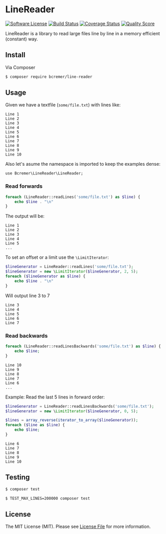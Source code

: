 # LineReader

[![Software License][ico-license]](LICENSE.md)
[![Build Status][ico-travis]][link-travis]
[![Coverage Status][ico-scrutinizer]][link-scrutinizer]
[![Quality Score][ico-code-quality]][link-code-quality]

LineReader is a library to read large files line by line in a memory efficient (constant) way.

## Install

Via Composer

```bash
$ composer require bcremer/line-reader
```

## Usage

Given we have a textfile (`some/file.txt`) with lines like:

```
Line 1
Line 2
Line 3
Line 4
Line 5
Line 6
Line 7
Line 8
Line 9
Line 10
```

Also let's asume the namespace is imported to keep the examples dense:

```
use Bcremer\LineReader\LineReader;
```

### Read forwards

```php
foreach (LineReader::readLines('some/file.txt') as $line) {
    echo $line . "\n"
}
```

The output will be:

```
Line 1
Line 2
Line 3
Line 4
Line 5
...
```

To set an offset or a limit use the `\LimitIterator`:

```php
$lineGenerator = LineReader::readLines('some/file.txt');
$lineGenerator = new \LimitIterator($lineGenerator, 2, 5);
foreach ($lineGenerator as $line) {
    echo $line . "\n"
}
```

Will output line 3 to 7

```
Line 3
Line 4
Line 5
Line 6
Line 7
```

### Read backwards

```php
foreach (LineReader::readLinesBackwards('some/file.txt') as $line) {
    echo $line;
}
```

```
Line 10
Line 9
Line 8
Line 7
Line 6
...
```

Example: Read the last 5 lines in forward order:

```php
$lineGenerator = LineReader::readLinesBackwards('some/file.txt');
$lineGenerator = new \LimitIterator($lineGenerator, 0, 5);

$lines = array_reverse(iterator_to_array($lineGenerator));
foreach ($line as $line) {
    echo $line;
}
```

```
Line 6
Line 7
Line 8
Line 9
Line 10
```

## Testing

```bash
$ composer test
```

```bash
$ TEST_MAX_LINES=200000 composer test
```

## License

The MIT License (MIT). Please see [License File](LICENSE.md) for more information.

[ico-license]: https://img.shields.io/badge/license-MIT-brightgreen.svg?style=flat-square
[ico-travis]: https://img.shields.io/travis/bcremer/LineReader/master.svg?style=flat-square
[ico-scrutinizer]: https://img.shields.io/scrutinizer/coverage/g/bcremer/LineReader.svg?style=flat-square
[ico-code-quality]: https://img.shields.io/scrutinizer/g/bcremer/LineReader.svg?style=flat-square

[link-travis]: https://travis-ci.org/bcremer/LineReader
[link-scrutinizer]: https://scrutinizer-ci.com/g/bcremer/LineReader/code-structure
[link-code-quality]: https://scrutinizer-ci.com/g/bcremer/LineReader
